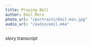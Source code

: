 ```yaml
---
title: Playing Ball
author: Emil Mora
photo_url: "/portraits/Emil-min.jpg"
audio_url: "/audio/emil.m4a"
---
```


story transcript